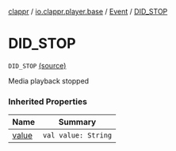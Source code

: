 [clappr](../../index.md) / [io.clappr.player.base](../index.md) / [Event](index.md) / [DID_STOP](.)

# DID_STOP

`DID_STOP` [(source)](https://github.com/clappr/clappr-android/tree/dev/clappr/src/main/kotlin/io/clappr/player/base/Events.kt#L33)

Media playback stopped

### Inherited Properties

| Name | Summary |
|---|---|
| [value](value.md) | `val value: String` |
